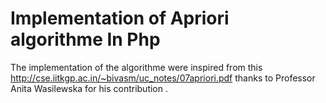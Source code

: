 # Implementation of Apriori algorithme In Php
The implementation of the algorithme were inspired from this http://cse.iitkgp.ac.in/~bivasm/uc_notes/07apriori.pdf thanks to Professor Anita Wasilewska for his contribution . 
